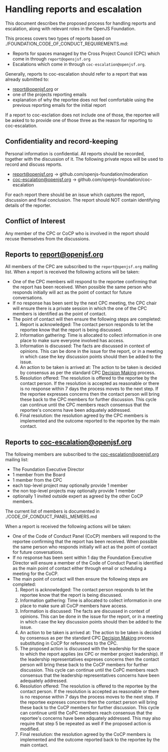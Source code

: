 # Handling reports and escalation
This document describes the proposed process for handling reports and escalation, along with relevant roles in the OpenJS Foundation.

This process covers two types of reports based on ./FOUNDATION_CODE_OF_CONDUCT_REQUIREMENTS.md:

* Reports for spaces managed by the Cross Project Council (CPC) which come in through `report@opensjsf.org`
* Escalations which come in through `coc-escalation@openjsf.org`.   

Generally, reports to coc-escalation should refer to a report that was already submitted to:

* report@openjsf.org or
* one of the projects reporting emails 
* explanation of why the reportee does not feel comfortable using the previous reporting emails for the initial report

If a report to coc-esclation does not include one of those, the reportee will be asked to to provide one of those three as the 
reason for reporting to coc-escalation.

## Confidentiality and record-keeping
Personal information is confidential. All reports should be recorded, together with the discussion of it. The following private repos will be used to record and discuss reports.

* report@openjsf.org -> github.com/openjs-foundation/moderation
* coc-escalation@openjsf.org -> github.com/openjs-foundation/coc-escalation

For each report there should be an issue which captures the report, discussion and final conclusion.  The report should NOT contain identifying details of the reporter.

## Conflict of Interest

Any member of the CPC or CoCP who is involved in the report should recuse themselves from the discussions.

## Reports to report@openjsf.org

All members of the CPC are subscribed to the `report@openjsf.org` mailing list.  When a report is received the following actions will be taken:
   * One of the CPC members will respond to the reportee confirming that the report has been received. When possible the same person
     who responds initially will act as the point of contact for future conversations.
   * If no response has been sent by the next CPC meeting, the CPC chair will ensure there is a private session in which the one of the
     CPC members is identified as the point of contact.
   * The point of contact will then ensure the following steps are completed:
     1. Report is acknowledged: The contact person responds to let the reportee know that the report is being discussed.
     2. Information gathering: Time is allocated to collect information in one place to make sure everyone involved has access.
     3. Information is discussed: The facts are discussed in context of opinions. This can be done in the issue for the report, or
        in a meeting in which case the key discussion points should then be added to the issue.
     4. An action to be taken is arrived at: The action to be taken is decided by consensus as per the standard CPC
        [Decision Making](https://github.com/openjs-foundation/cross-project-council/blob/master/CPC-CHARTER.md#section-9-decision-making) process.
     5. Resolution offered: The resolution is offered to the reportee by the contact person. If the resolution is accepted as
        reasonable or there is no response within 7 days the process moves to the next step. If the reportee expresses concerns then the
        contact person will bring these back to the CPC members for further discussion. This cycle can continue until the 
        CPC members reach consensus that the reportee's concerns have been adquately addressed.
     6. Final resolution: the resolution agreed by the CPC members is implemented and the outcome reported to the reportee by
        the main contact.
        
## Reports to coc-escalation@openjsf.org

The following members are subscribed to the coc-escalation@openjsf.org mailing list:

* The Foundation Executive Director 
* 1 member from the Board
* 1 member from the CPC
* each top-level project may optionally provide 1 member
* the non top-level projects may optionally provide 1 member
* optionally 1 invited outside expert as agreed by the other CoCP members.

The current list of members is documented in ./CODE_OF_CONDUCT_PANEL_MEMERS.md
     
When a report is received the following actions will be taken:

  * One of the Code of Conduct Panel (CoCP) members will respond to the reportee confirming that the report has been received.
    When possible the same person who responds initially will act as the point of contact for future conversations.
  * If no response has been sent within 1 day the Foundation Executive Director will ensure a member of the Code of Conduct
    Panel is identified as the main point of contact either through email or scheduling a meeting for the CoCP.
  * The main point of contact will then ensure the following steps are completed:
     1. Report is acknowledged: The contact person responds to let the reportee know that the report is being discussed.
     2. Information gathering: Time is allocated to collect information in one place to make sure all CoCP members have access.
     3. Information is discussed: The facts are discussed in context of opinions. This can be done in the issue for the report, or
        in a meeting in which case the key discussion points should then be added to the issue.
     4. An action to be taken is arrived at: The action to be taken is decided by consensus as per the standard CPC
        [Decision Making](https://github.com/openjs-foundation/cross-project-council/blob/master/CPC-CHARTER.md#section-9-decision-making) process substituting in CoCP for references to the CPC.
     5. The proposed action is discussed with the leadership for the space to which the report applies (ex CPC or member
        project leadership). If the leadership representatives expreses concerns then the
        contact person will bring these back to the CoCP members for further discussion.  This cycle can continue  until the 
        CoPC members reach consensus that the leadership representatives concerns have been adequately addressed.
     6. Resolution offered: The resolution is offered to the reportee by the contact person. If the resolution is accepted as
        reasonable or there is no response within 7 days the process moves to the next step.  If the reportee expreses concerns then the
        contact person will bring these back to the CoCP members for further discussion. This cycle can continue until the 
        CoPC members reach consensus that the reportee's concerns have been adquately addressed. This may also require that
        step 5 be repeated as well if the proposed action is modified.
     6. Final resolution: the resolution agreed by the CoCP members is implemented and the outcome reported back to the reportee by
        the main contact.
      

